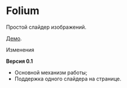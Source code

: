 Folium
======

Простой слайдер изображений.

[Демо](http://folium.bizikov.ru/).

Изменения

**Версия 0.1**

- Основной механизм работы;
- Поддержка одного слайдера на странице.
